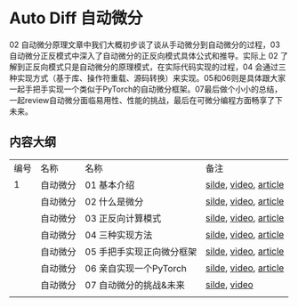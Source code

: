 # Auto Diff 自动微分

02 自动微分原理文章中我们大概初步谈了谈从手动微分到自动微分的过程，03 自动微分正反模式中深入了自动微分的正反向模式具体公式和推导。实际上 02 了解到正反向模式只是自动微分的原理模式，在实际代码实现的过程，04 会通过三种实现方式（基于库、操作符重载、源码转换）来实现。05和06则是具体跟大家一起手把手实现一个类似于PyTorch的自动微分框架。07最后做个小小的总结，一起review自动微分面临易用性、性能的挑战，最后在可微分编程方面畅享了下未来。

## 内容大纲

|     |      |                  |                                                                                                                                             |
| --- | ---- | ---------------- | ------------------------------------------------------------------------------------------------------------------------------------------- |
| 编号  | 名称   | 名称               | 备注                                                                                                                                          |
| 1   | 自动微分 | 01 基本介绍          | [silde](./01.introduction.pptx), [video](https://www.bilibili.com/video/BV1FV4y1T7zp/), [article](https://zhuanlan.zhihu.com/p/518198564)   |
|     | 自动微分 | 02 什么是微分         | [silde](./02.base_concept.pptx), [video](https://www.bilibili.com/video/BV1Ld4y1M7GJ/), [article](https://zhuanlan.zhihu.com/p/518198564)   |
|     | 自动微分 | 03 正反向计算模式       | [silde](./03.grad_mode.pptx), [video](https://www.bilibili.com/video/BV1zD4y117bL/), [article](https://zhuanlan.zhihu.com/p/518296942)      |
|     | 自动微分 | 04 三种实现方法        | [silde](./04.grad_mode.pptx), [video](https://www.bilibili.com/video/BV1BN4y1P76t/), [article](https://zhuanlan.zhihu.com/p/520065656)      |
|     | 自动微分 | 05 手把手实现正向微分框架   | [silde](./05.forward_mode.ipynb), [video](https://www.bilibili.com/video/BV1Ne4y1p7WU/), [article](https://zhuanlan.zhihu.com/p/520451681)  |
|     | 自动微分 | 06 亲自实现一个PyTorch | [silde](./06.reversed_mode.ipynb), [video](https://www.bilibili.com/video/BV1ae4y1z7E6/), [article](https://zhuanlan.zhihu.com/p/547865589) |
|     | 自动微分 | 07 自动微分的挑战&未来    | [silde](./07.challenge.pptx), [video](https://www.bilibili.com/video/BV17e4y1z73W/)                                                         |
|     |      |                  |                                                                                                                                             |